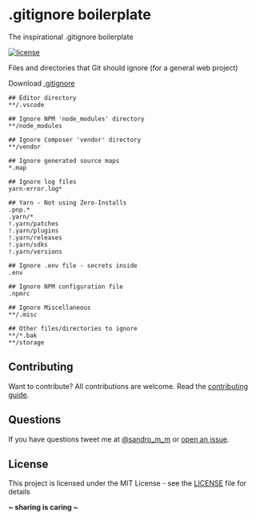 # **.gitignore** boilerplate

The inspirational .gitignore boilerplate

[![license](https://img.shields.io/badge/License-MIT-blue.svg?style=flat)](LICENSE)

Files and directories that Git should ignore (for a general web project)

Download [.gitignore](.gitignore)

```
## Editor directory
**/.vscode

## Ignore NPM 'node_modules' directory
**/node_modules

## Ignore Composer 'vendor' directory
**/vendor

## Ignore generated source maps
*.map

## Ignore log files
yarn-error.log*

## Yarn - Not using Zero-Installs
.pnp.*
.yarn/*
!.yarn/patches
!.yarn/plugins
!.yarn/releases
!.yarn/sdks
!.yarn/versions

## Ignore .env file - secrets inside
.env

## Ignore NPM configuration file
.npmrc

## Ignore Miscellaneous
**/.misc

## Other files/directories to ignore
**/*.bak
**/storage
```

## Contributing

Want to contribute? All contributions are welcome. Read the [contributing guide](CONTRIBUTING.md).

## Questions

If you have questions tweet me at [@sandro_m_m](https://twitter.com/sandro_m_m) or [open an issue](../../issues/new).

## License

This project is licensed under the MIT License - see the [LICENSE](LICENSE) file for details

**~ sharing is caring ~**
